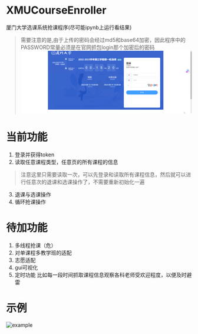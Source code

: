 # XMUCourseEnroller
厦门大学选课系统抢课程序(尽可能ipynb上运行看结果)
> 需要注意的是,由于上传的密码会经过md5和base64加密，因此程序中的PASSWORD常量必须是在官网抓包login那个加密后的密码
![password](images/password.gif)

# 当前功能
1. 登录并获得token
2. 读取任意课程类型，任意页的所有课程的信息
> 注意这里只需要读取一次，可以先登录和读取所有课程信息，然后就可以进行任意次的退课和选课操作了，不需要重新初始化一遍

3. 退课与选课操作
4. 循环抢课操作

# 待加功能
1. 多线程抢课（危）
2. 对单课程多教学班的适配
3. 志愿适配
4. gui可视化
5. 定时功能 比如每一段时间抓取课程信息观察各科老师受欢迎程度，以便及时避雷

# 示例
![example](images/show.gif)
